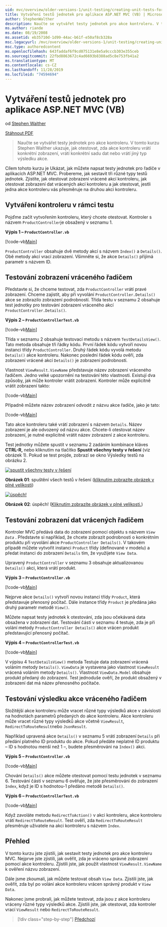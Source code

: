 ```yaml
---
uid: mvc/overview/older-versions-1/unit-testing/creating-unit-tests-for-asp-net-mvc-applications-vb
title: Vytváření testů jednotek pro aplikace ASP.NET MVC (VB) | Microsoft Docs
author: StephenWalther
description: Naučte se vytvářet testy jednotek pro akce kontroleru. V tomto kurzu Stephen Walther ukazuje, jak otestovat, zda akce kontroleru vrátí Parti...
ms.author: riande
ms.date: 08/19/2008
ms.assetid: eb35710d-1d99-44ac-b61f-e50af8cb328a
msc.legacyurl: /mvc/overview/older-versions-1/unit-testing/creating-unit-tests-for-asp-net-mvc-applications-vb
msc.type: authoredcontent
ms.openlocfilehash: 643faddaf6f9cd075131e8e5a9cccb303e355ceb
ms.sourcegitcommit: 22fbd8863672c4ad6693b8388ad5c8e753fb41a2
ms.translationtype: MT
ms.contentlocale: cs-CZ
ms.lasthandoff: 11/28/2019
ms.locfileid: "74594694"
---
```

# <a name="creating-unit-tests-for-aspnet-mvc-applications-vb"></a>Vytváření testů jednotek pro aplikace ASP.NET MVC (VB)

od [Stephen Walther](https://github.com/StephenWalther)

[Stáhnout PDF](https://download.microsoft.com/download/8/4/8/84843d8d-1575-426c-bcb5-9d0c42e51416/ASPNET_MVC_Tutorial_07_VB.pdf)

> Naučte se vytvářet testy jednotek pro akce kontroleru. V tomto kurzu Stephen Walther ukazuje, jak otestovat, zda akce kontroleru vrátí konkrétní zobrazení, vrátí konkrétní sadu dat nebo vrátí jiný typ výsledku akce.

Cílem tohoto kurzu je Ukázat, jak můžete napsat testy jednotek pro řadiče v aplikacích ASP.NET MVC. Probereme, jak sestavit tři různé typy testů jednotek. Zjistíte, jak otestovat zobrazení vrácené akcí kontroleru, jak otestovat zobrazení dat vrácených akcí kontroleru a jak otestovat, jestli jedna akce kontroleru vás přesměruje na druhou akci kontroleru.

## <a name="creating-the-controller-under-test"></a>Vytváření kontroleru v rámci testu

Pojďme začít vytvořením kontroleru, který chcete otestovat. Kontroler s názvem `ProductController`je obsažený v seznamu 1.

**Výpis 1 – `ProductController.vb`**

[!code-vb[Main](creating-unit-tests-for-asp-net-mvc-applications-vb/samples/sample1.vb)]

`ProductController` obsahuje dvě metody akcí s názvem `Index()` a `Details()`. Obě metody akcí vrací zobrazení. Všimněte si, že akce `Details()` přijímá parametr s názvem ID.

## <a name="testing-the-view-returned-by-a-controller"></a>Testování zobrazení vráceného řadičem

Představte si, že chceme testovat, zda `ProductController` vrátí pravé zobrazení. Chceme zajistit, aby při vyvolání `ProductController.Details()` akce se zobrazilo zobrazení podrobností. Třída testu v seznamu 2 obsahuje test jednotky pro testování zobrazení vráceného akcí `ProductController.Details()`.

**Výpis 2 – `ProductControllerTest.vb`**

[!code-vb[Main](creating-unit-tests-for-asp-net-mvc-applications-vb/samples/sample2.vb)]

Třída v seznamu 2 obsahuje testovací metodu s názvem `TestDetailsView()`. Tato metoda obsahuje tři řádky kódu. První řádek kódu vytvoří novou instanci třídy `ProductController`. Druhý řádek kódu vyvolá metodu `Details()` akce kontroleru. Nakonec poslední řádek kódu ověří, zda zobrazení vrácené akcí `Details()` je zobrazení podrobností.

Vlastnost `ViewResult.ViewName` představuje název zobrazení vráceného řadičem. Jedno velké upozornění na testování této vlastnosti. Existují dva způsoby, jak může kontroler vrátit zobrazení. Kontroler může explicitně vrátit zobrazení takto:

[!code-vb[Main](creating-unit-tests-for-asp-net-mvc-applications-vb/samples/sample3.vb)]

Případně můžete název zobrazení odvodit z názvu akce řadiče, jako je tato:

[!code-vb[Main](creating-unit-tests-for-asp-net-mvc-applications-vb/samples/sample4.vb)]

Tato akce kontroleru také vrátí zobrazení s názvem `Details`. Název zobrazení je ale odvozený od názvu akce. Chcete-li otestovat název zobrazení, je nutné explicitně vrátit název zobrazení z akce kontroleru.

Test jednotky můžete spustit v seznamu 2 zadáním kombinace kláves **CTRL-R,** nebo kliknutím na tlačítko **Spustit všechny testy v řešení** (viz obrázek 1). Pokud se test projde, zobrazí se okno Výsledky testů na obrázku 2.

[![spustit všechny testy v řešení](creating-unit-tests-for-asp-net-mvc-applications-vb/_static/image2.png)](creating-unit-tests-for-asp-net-mvc-applications-vb/_static/image1.png)

**Obrázek 01**: spuštění všech testů v řešení ([kliknutím zobrazíte obrázek v plné velikosti](creating-unit-tests-for-asp-net-mvc-applications-vb/_static/image3.png))

[![úspěch!](creating-unit-tests-for-asp-net-mvc-applications-vb/_static/image5.png)](creating-unit-tests-for-asp-net-mvc-applications-vb/_static/image4.png)

**Obrázek 02**: úspěch! ([Kliknutím zobrazíte obrázek v plné velikosti.](creating-unit-tests-for-asp-net-mvc-applications-vb/_static/image6.png))

## <a name="testing-the-view-data-returned-by-a-controller"></a>Testování zobrazení dat vrácených řadičem

Kontroler MVC předává data do zobrazení pomocí objektu s názvem *`View Data`* . Představte si například, že chcete zobrazit podrobnosti o konkrétním produktu při vyvolání akce `ProductController Details()`. V takovém případě můžete vytvořit instanci `Product` třídy (definované v modelu) a předat instanci do zobrazení `Details` tím, že využijete `View Data`.

Upravený `ProductController` v seznamu 3 obsahuje aktualizovanou `Details()` akci, která vrátí produkt.

**Výpis 3 – `ProductController.vb`**

[!code-vb[Main](creating-unit-tests-for-asp-net-mvc-applications-vb/samples/sample5.vb)]

Nejprve akce `Details()` vytvoří novou instanci třídy `Product`, která představuje přenosný počítač. Dále instance třídy `Product` je předána jako druhý parametr metodě `View()`.

Můžete napsat testy jednotek k otestování, zda jsou očekávaná data obsažena v zobrazení dat. Testování částí v seznamu 4 testuje, zda je při volání metody `ProductController Details()` akce vrácen produkt představující přenosný počítač.

**Výpis 4 – `ProductControllerTest.vb`**

[!code-vb[Main](creating-unit-tests-for-asp-net-mvc-applications-vb/samples/sample6.vb)]

V výpisu 4 `TestDetailsView()` metoda Testuje data zobrazení vrácená voláním metody `Details()`. `ViewData` je vystavena jako vlastnost `ViewResult` vrácená voláním metody `Details()`. Vlastnost `ViewData.Model` obsahuje produkt předaný do zobrazení. Test jednoduše ověří, že produkt obsažený v zobrazení dat má název přenosného počítače.

## <a name="testing-the-action-result-returned-by-a-controller"></a>Testování výsledku akce vráceného řadičem

Složitější akce kontroleru může vracet různé typy výsledků akce v závislosti na hodnotách parametrů předaných do akce kontroleru. Akce kontroleru může vracet různé typy výsledků akce včetně `ViewResult`, `RedirectToRouteResult`nebo `JsonResult`.

Například upravená akce `Details()` v seznamu 5 vrátí zobrazení `Details` při předání platného ID produktu do akce. Pokud předáte neplatné ID produktu – ID s hodnotou menší než 1 –, budete přesměrováni na `Index()` akci.

**Výpis 5 – `ProductController.vb`**

[!code-vb[Main](creating-unit-tests-for-asp-net-mvc-applications-vb/samples/sample7.vb)]

Chování `Details()` akce můžete otestovat pomocí testu jednotek v seznamu 6. Testování částí v seznamu 6 ověřuje, že jste přesměrováni do zobrazení `Index`, když je ID s hodnotou-1 předáno metodě `Details()`.

**Výpis 6 – `ProductControllerTest.vb`**

[!code-vb[Main](creating-unit-tests-for-asp-net-mvc-applications-vb/samples/sample8.vb)]

Když zavoláte metodu `RedirectToAction()` v akci kontroleru, akce kontroleru vrátí `RedirectToRouteResult`. Test ověří, zda `RedirectToRouteResult` přesměruje uživatele na akci kontroleru s názvem `Index`.

## <a name="summary"></a>Přehled

V tomto kurzu jste zjistili, jak sestavit testy jednotek pro akce kontroleru MVC. Nejprve jste zjistili, jak ověřit, zda je vráceno správné zobrazení pomocí akce kontroleru. Zjistili jste, jak použít vlastnost `ViewResult.ViewName` k ověření názvu zobrazení.

Dále jsme zkoumali, jak můžete testovat obsah `View Data`. Zjistili jste, jak ověřit, zda byl po volání akce kontroleru vrácen správný produkt v `View Data`.

Nakonec jsme probrali, jak můžete testovat, zda jsou z akce kontroleru vráceny různé typy výsledků akce. Zjistili jste, jak otestovat, zda kontroler vrací `ViewResult` nebo `RedirectToRouteResult`.

> [!div class="step-by-step"]
> [Předchozí](creating-unit-tests-for-asp-net-mvc-applications-cs.md)
